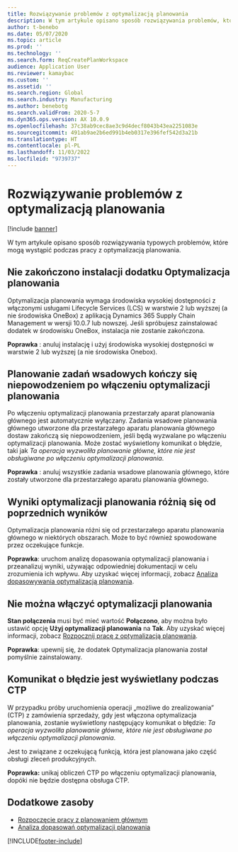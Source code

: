 ```yaml
---
title: Rozwiązywanie problemów z optymalizacją planowania
description: W tym artykule opisano sposób rozwiązywania problemów, które mogą wystąpić podczas pracy z optymalizacją planowania.
author: t-benebo
ms.date: 05/07/2020
ms.topic: article
ms.prod: ''
ms.technology: ''
ms.search.form: ReqCreatePlanWorkspace
audience: Application User
ms.reviewer: kamaybac
ms.custom: ''
ms.assetid: ''
ms.search.region: Global
ms.search.industry: Manufacturing
ms.author: benebotg
ms.search.validFrom: 2020-5-7
ms.dyn365.ops.version: AX 10.0.9
ms.openlocfilehash: 37c38ab9cec8ae3c9d4decf8043b43ea2251083e
ms.sourcegitcommit: 491ab9ae2b6ed991b4eb0317e396fef542d3a21b
ms.translationtype: HT
ms.contentlocale: pl-PL
ms.lasthandoff: 11/03/2022
ms.locfileid: "9739737"
---
```

# <a name="troubleshoot-planning-optimization"></a>Rozwiązywanie problemów z optymalizacją planowania 

[!include [banner](../../includes/banner.md)]

W tym artykule opisano sposób rozwiązywania typowych problemów, które mogą wystąpić podczas pracy z optymalizacją planowania.

## <a name="installation-of-the-planning-optimization-add-in-doesnt-complete"></a>Nie zakończono instalacji dodatku Optymalizacja planowania

Optymalizacja planowania wymaga środowiska wysokiej dostępności z włączonymi usługami Lifecycle Services (LCS) w warstwie 2 lub wyższej (a nie środowiska OneBox) z aplikacją Dynamics 365 Supply Chain Management w wersji 10.0.7 lub nowszej. Jeśli spróbujesz zainstalować dodatek w środowisku OneBox, instalacja nie zostanie zakończona.

**Poprawka** : anuluj instalację i użyj środowiska wysokiej dostępności w warstwie 2 lub wyższej (a nie środowiska Onebox).

## <a name="planning-of-batch-jobs-fails-when-planning-optimization-is-enabled"></a>Planowanie zadań wsadowych kończy się niepowodzeniem po włączeniu optymalizacji planowania

Po włączeniu optymalizacji planowania przestarzały aparat planowania głównego jest automatycznie wyłączany. Zadania wsadowe planowania głównego utworzone dla przestarzałego aparatu planowania głównego dostaw zakończą się niepowodzeniem, jeśli będą wyzwalane po włączeniu optymalizacji planowania. Może zostać wyświetlony komunikat o błędzie, taki jak *Ta operacja wyzwoliła planowanie główne, które nie jest obsługiwane po włączeniu optymalizacji planowania*.

**Poprawka** : anuluj wszystkie zadania wsadowe planowania głównego, które zostały utworzone dla przestarzałego aparatu planowania głównego.

## <a name="planning-optimization-results-are-different-from-earlier-results"></a>Wyniki optymalizacji planowania różnią się od poprzednich wyników

Optymalizacja planowania różni się od przestarzałego aparatu planowania głównego w niektórych obszarach. Może to być również spowodowane przez oczekujące funkcje.

**Poprawka**: uruchom analizę dopasowania optymalizacji planowania i przeanalizuj wyniki, używając odpowiedniej dokumentacji w celu zrozumienia ich wpływu. Aby uzyskać więcej informacji, zobacz [Analiza dopasowywania optymalizacją planowania](planning-optimization-fit-analysis.md).

## <a name="cant-enable-planning-optimization"></a>Nie można włączyć optymalizacji planowania

**Stan połączenia** musi być mieć wartość **Połączono**, aby można było ustawić opcję **Użyj optymalizacji planowania** na **Tak**. Aby uzyskać więcej informacji, zobacz [Rozpocznij pracę z optymalizacją planowania](get-started.md).

**Poprawka**: upewnij się, że dodatek Optymalizacja planowania został pomyślnie zainstalowany.

## <a name="error-message-is-shown-during-ctp"></a>Komunikat o błędzie jest wyświetlany podczas CTP

W przypadku próby uruchomienia operacji „możliwe do zrealizowania” (CTP) z zamówienia sprzedaży, gdy jest włączona optymalizacja planowania, zostanie wyświetlony następujący komunikat o błędzie: *Ta operacja wyzwoliła planowanie główne, które nie jest obsługiwane po włączeniu optymalizacji planowania*.

Jest to związane z oczekującą funkcją, która jest planowana jako część obsługi zleceń produkcyjnych.

**Poprawka:** unikaj obliczeń CTP po włączeniu optymalizacji planowania, dopóki nie będzie dostępna obsługa CTP.

## <a name="additional-resources"></a>Dodatkowe zasoby

- [Rozpoczęcie pracy z planowaniem głównym](get-started.md)
- [Analiza dopasowań optymalizacji planowania](planning-optimization-fit-analysis.md)


[!INCLUDE[footer-include](../../../includes/footer-banner.md)]